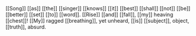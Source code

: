[[Song]] [[as]] [[the]] [[singer]] [[knows]] [[it]] [[best]]
[[shall]] [[not]] [[be]] [[better]] [[set]] [[to]] [[word]].
[[Rise]] [[and]] [[fall]], [[my]] heaving [[chest]]!
[[My]] ragged [[breathing]], yet unheard,
[[is]] [[subject]], object, [[truth]], absurd.